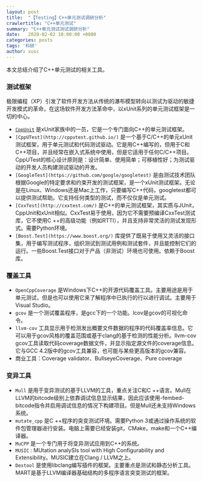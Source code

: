 ```yaml
---
layout: post
title:  "【Testing】C++单元测试调研分析"
crawlertitle: "C++单元测试"
summary: "C++单元测试测试调研分析"
date:   2020-02-02 10:00:00 +0800
categories: posts
tags: '科研'
author: xusc
---
```


本文总结介绍了C++单元测试的相关工具。

### 测试框架
极限编程（XP）引发了软件开发方法从传统的瀑布模型转向以测试为驱动的敏捷开发模式的革命，在这场软件开发方法革命中，以xUnit系列的单元测试框架是一切的中心。

- [`CppUnit`](https://sourceforge.net/projects/cppunit/) 是xUnit家族中的一员，它是一个专门面向C++的单元测试框架。
- `[CppUTest](http://cpputest.github.io/)` 是一个基于C/C++的单元xUnit测试框架，用于单元测试和代码测试驱动。它是用C++编写的，但用于C和C++项目，并且经常在嵌入式系统中使用，但是它适用于任何C/C++项目。CppUTest的核心设计原则是：设计简单、使用简单；可移植性好；为测试驱动的开发人员构建测试驱动的开发。
- `[GoogleTest](https://github.com/google/googletest)` 是由测试技术团队根据Google的特定要求和约束开发的测试框架，是一个xUnit测试框架。无论是在Linux、Windows还是Mac上工作，只要编写C++代码，googletest都可以提供测试帮助。它支持任何类型的测试，而不仅仅是单元测试。
- `[CxxTest](http://cxxtest.com/)` 是C++的单元测试框架，其实质与JUnit，CppUnit和xUnit相似。CxxTest易于使用，因为它不需要预编译CxxTest测试库，它不使用C ++的高级功能（例如RTTI），并且支持非常灵活的测试发现形式。需要Python环境。
- `[Boost.Test](https://www.boost.org/)` 库提供了既易于使用又灵活的接口集，用于编写测试程序，组织测试到测试用例和测试套件，并且能控制它们的运行。一些Boost.Test接口对于产品（非测试）环境也可使用。依赖于Boost库。

### 覆盖工具
- `OpenCppCoverage` 是Windows下C++的开源代码覆盖工具。主要用途是用于单元测试，但是也可以使用它来了解程序中已执行的行以进行调试。主要用于Visual Studio。
- `gcov` 是一个测试覆盖程序，是gcc下的一个功能。lcov是gcov的可视化命令。
- `llvm-cov` 工具显示用于检测发出概要文件数据的程序的代码覆盖率信息。它可以用于gcov风格的覆盖范围或基于clang的基于检测的性能分析。llvm-cov gcov工具读取代码coverage数据文件，并显示指定源文件的coverage信息。它与GCC 4.2版中的gcov工具兼容，也可能与某些更高版本的gcov兼容。
- 商业工具：Coverage validator、BullseyeCoverage、Pure coverage

### 变异工具
- `Mull` 是用于变异测试的基于LLVM的工具，重点关注C和C ++语言。Mull在LLVM的bitcode级别上依靠调试信息显示结果，因此应该使用-fembed-bitcode指令并启用调试信息的情况下构建项目。但是Mull还未支持Windows系统。
- `mutate_cpp` 是C ++程序的突变测试环境。需要Python 3或通过操作系统的软件包管理器进行安装。电脑上需要已经安装git，CMake，make和一个C++编译器。
- `MuCPP` 是一个专门用于将变异测试应用到C++的系统。
- `MUSIC` : MUtation analySIs tool with High Configurability and Extensibility。MUSIC建立在Clang / LLVM之上。
- `Dextool` 是使用libclang编写插件的框架。主要重点是测试和静态分析工具。MART是基于LLVM编译器基础结构的多程序语言突变测试的框架。